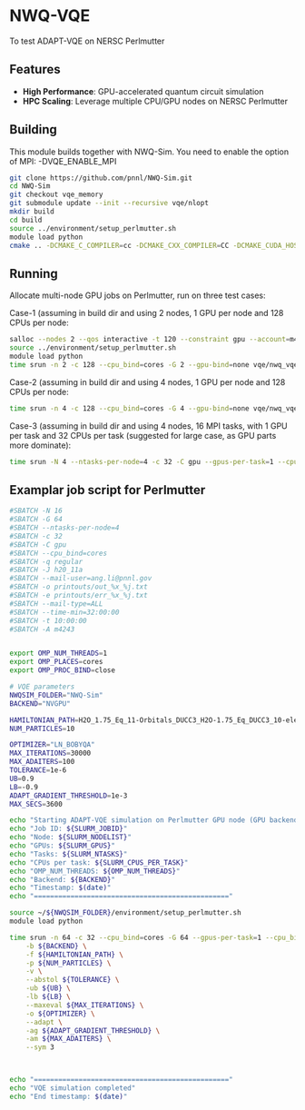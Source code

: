 # NWQ-VQE

To test ADAPT-VQE on NERSC Perlmutter

## Features

- **High Performance**: GPU-accelerated quantum circuit simulation
- **HPC Scaling**: Leverage multiple CPU/GPU nodes on NERSC Perlmutter

## Building

This module builds together with NWQ-Sim. You need to enable the option of MPI: -DVQE\_ENABLE\_MPI  

```bash
git clone https://github.com/pnnl/NWQ-Sim.git
cd NWQ-Sim
git checkout vqe_memory
git submodule update --init --recursive vqe/nlopt
mkdir build
cd build
source ../environment/setup_perlmutter.sh
module load python
cmake .. -DCMAKE_C_COMPILER=cc -DCMAKE_CXX_COMPILER=CC -DCMAKE_CUDA_HOST_COMPILER=CC -DCMAKE_BUILD_TYPE=Release -DVQE_ENABLE_MPI=ON && make -j16
```

## Running

Allocate multi-node GPU jobs on Perlmutter, run on three test cases:


Case-1 (assuming in build dir and using 2 nodes, 1 GPU per node and 128 CPUs per node:
```bash
salloc --nodes 2 --qos interactive -t 120 --constraint gpu --account=m4243
source ../environment/setup_perlmutter.sh
module load python
time srun -n 2 -c 128 --cpu_bind=cores -G 2 --gpu-bind=none vqe/nwq_vqe -b NVGPU -f ../BZDZ-7Orbitals/ducc3_benzene-FrozenCoreCCSD_6Elec_7Orbs.out-xacc -p 6 -v --abstol 1e-6 --maxeval 5000 -o LN_BOBYQA --adapt -ag 1e-3 -am 120
```

Case-2 (assuming in build dir and using 4 nodes, 1 GPU per node and 128 CPUs per node:
```bash
time srun -n 4 -c 128 --cpu_bind=cores -G 4 --gpu-bind=none vqe/nwq_vqe -b NVGPU -f ../BZDZ-9Orbitals/ducc3_benzene-FrozenCoreCCSD_8Elec_9Orbs.out-xacc -p 6 -v --abstol 1e-6 --maxeval 5000 -o LN_BOBYQA --adapt -ag 1e-3 -am 120
```

Case-3 (assuming in build dir and using 4 nodes, 16 MPI tasks, with 1 GPU per task and 32 CPUs per task (suggested for large case, as GPU parts more dominate):
```bash
time srun -N 4 --ntasks-per-node=4 -c 32 -C gpu --gpus-per-task=1 --cpu_bind=cores vqe/nwq_vqe -b NVGPU -f ../H20-11Orbitals/H2O_1.75_Eq_11-Orbitals_DUCC3_H2O-1.75_Eq_DUCC3_10-electrons_11-Orbitals.out-xacc -p 6 -v --abstol 1e-6 --maxeval 5000 -o LN_BOBYQA --adapt -ag 1e-3 -am 120
```

## Examplar job script for Perlmutter
```bash
#SBATCH -N 16
#SBATCH -G 64
#SBATCH --ntasks-per-node=4
#SBATCH -c 32
#SBATCH -C gpu
#SBATCH --cpu_bind=cores
#SBATCH -q regular
#SBATCH -J h20_11a
#SBATCH --mail-user=ang.li@pnnl.gov
#SBATCH -o printouts/out_%x_%j.txt
#SBATCH -e printouts/err_%x_%j.txt
#SBATCH --mail-type=ALL
#SBATCH --time-min=32:00:00
#SBATCH -t 10:00:00
#SBATCH -A m4243


export OMP_NUM_THREADS=1
export OMP_PLACES=cores
export OMP_PROC_BIND=close

# VQE parameters
NWQSIM_FOLDER="NWQ-Sim"
BACKEND="NVGPU"

HAMILTONIAN_PATH=H2O_1.75_Eq_11-Orbitals_DUCC3_H2O-1.75_Eq_DUCC3_10-electrons_11-Orbitals.out-xacc
NUM_PARTICLES=10

OPTIMIZER="LN_BOBYQA" 
MAX_ITERATIONS=30000
MAX_ADAITERS=100 
TOLERANCE=1e-6
UB=0.9
LB=-0.9
ADAPT_GRADIENT_THRESHOLD=1e-3
MAX_SECS=3600

echo "Starting ADAPT-VQE simulation on Perlmutter GPU node (GPU backend)"
echo "Job ID: ${SLURM_JOBID}"
echo "Node: ${SLURM_NODELIST}"
echo "GPUs: ${SLURM_GPUS}"
echo "Tasks: ${SLURM_NTASKS}"
echo "CPUs per task: ${SLURM_CPUS_PER_TASK}"
echo "OMP_NUM_THREADS: ${OMP_NUM_THREADS}"
echo "Backend: ${BACKEND}"
echo "Timestamp: $(date)"
echo "================================================"

source ~/${NWQSIM_FOLDER}/environment/setup_perlmutter.sh
module load python

time srun -n 64 -c 32 --cpu_bind=cores -G 64 --gpus-per-task=1 --cpu_bind=cores ${NWQSIM_FOLDER}/build/vqe/nwq_vqe \
    -b ${BACKEND} \
    -f ${HAMILTONIAN_PATH} \
    -p ${NUM_PARTICLES} \
    -v \
    --abstol ${TOLERANCE} \
    -ub ${UB} \
    -lb ${LB} \
    --maxeval ${MAX_ITERATIONS} \
    -o ${OPTIMIZER} \
    --adapt \
    -ag ${ADAPT_GRADIENT_THRESHOLD} \
    -am ${MAX_ADAITERS} \
    --sym 3



echo "================================================"
echo "VQE simulation completed"
echo "End timestamp: $(date)"
```

